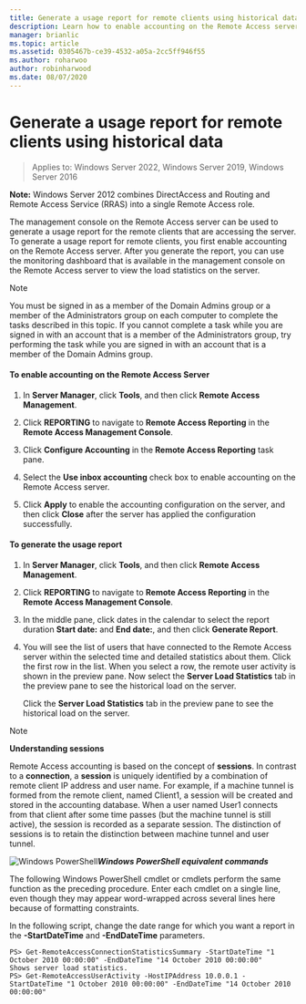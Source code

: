 ```yaml
---
title: Generate a usage report for remote clients using historical data
description: Learn how to enable accounting on the Remote Access server so you can generate a usage report for the remote clients that are accessing the server.
manager: brianlic
ms.topic: article
ms.assetid: 0305467b-ce39-4532-a05a-2cc5ff946f55
ms.author: roharwoo
author: robinharwood
ms.date: 08/07/2020
---
```

# Generate a usage report for remote clients using historical data

>Applies to: Windows Server 2022, Windows Server 2019, Windows Server 2016

**Note:** Windows Server 2012 combines DirectAccess and Routing and Remote Access Service (RRAS) into a single Remote Access role.

The management console on the Remote Access server can be used to generate a usage report for the remote clients that are accessing the server. To generate a usage report for remote clients, you first enable accounting on the Remote Access server. After you generate the report, you can use the monitoring dashboard that is available in the management console on the Remote Access server to view the load statistics on the server.

> [!NOTE]
> You must be signed in as a member of the Domain Admins group or a member of the Administrators group on each computer to complete the tasks described in this topic. If you cannot complete a task while you are signed in with an account that is a member of the Administrators group, try performing the task while you are signed in with an account that is a member of the Domain Admins group.

#### To enable accounting on the Remote Access Server

1.  In **Server Manager**, click **Tools**, and then click **Remote Access Management**.

2.  Click **REPORTING** to navigate to **Remote Access Reporting** in the **Remote Access Management Console**.

3.  Click **Configure Accounting** in the **Remote Access Reporting** task pane.

4.  Select the **Use inbox accounting** check box to enable accounting on the Remote Access server.

5.  Click **Apply** to enable the accounting configuration on the server, and then click **Close** after the server has applied the configuration successfully.

#### To generate the usage report

1.  In **Server Manager**, click **Tools**, and then click **Remote Access Management**.

2.  Click **REPORTING** to navigate to **Remote Access Reporting** in the **Remote Access Management Console**.

3.  In the middle pane, click dates in the calendar to select the report duration **Start date:** and **End date:**, and then click **Generate Report**.

4.  You will see the list of users that have connected to the Remote Access server within the selected time and detailed statistics about them. Click the first row in the list. When you select a row, the remote user activity is shown in the preview pane. Now select the **Server Load Statistics** tab in the preview pane to see the historical load on the server.

    Click the **Server Load Statistics** tab in the preview pane to see the historical load on the server.

> [!NOTE]
> **Understanding sessions**
>
> Remote Access accounting is based on the concept of **sessions**. In contrast to a **connection**, a **session** is uniquely identified by a combination of remote client IP address and user name. For example, if a machine tunnel is formed from the remote client, named Client1, a session will be created and stored in the accounting database. When a user named User1 connects from that client after some time passes (but the machine tunnel is still active), the session is recorded as a separate session. The distinction of sessions is to retain the distinction between machine tunnel and user tunnel.

![Windows PowerShell](../../../media/Generate-a-usage-report-for-remote-clients-using-historical-data/PowerShellLogoSmall.gif)***<em>Windows PowerShell equivalent commands</em>***

The following Windows PowerShell cmdlet or cmdlets perform the same function as the preceding procedure. Enter each cmdlet on a single line, even though they may appear word-wrapped across several lines here because of formatting constraints.

In the following script, change the date range for which you want a report in the **-StartDateTime** and **-EndDateTime** parameters.

```
PS> Get-RemoteAccessConnectionStatisticsSummary -StartDateTime "1 October 2010 00:00:00" -EndDateTime "14 October 2010 00:00:00"
Shows server load statistics.
PS> Get-RemoteAccessUserActivity -HostIPAddress 10.0.0.1 -StartDateTime "1 October 2010 00:00:00" -EndDateTime "14 October 2010 00:00:00"
```



